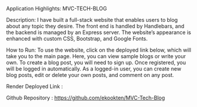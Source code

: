 Application Highlights: MVC-TECH-BLOG


Description:
I have built a full-stack website that enables users to blog about any topic they desire. The front end is handled by Handlebars, and the backend is managed by an Express server. The website’s appearance is enhanced with custom CSS, Bootstrap, and Google Fonts.

How to Run:
To use the website, click on the deployed link below, which will take you to the main page. Here, you can view sample blogs or write your own. To create a blog post, you will need to sign up. Once registered, you will be logged in automatically. As a logged-in user, you can create new blog posts, edit or delete your own posts, and comment on any post.


Render Deployed Link : 

Github Repository : https://github.com/ekookten/MVC-Tech-Blog
